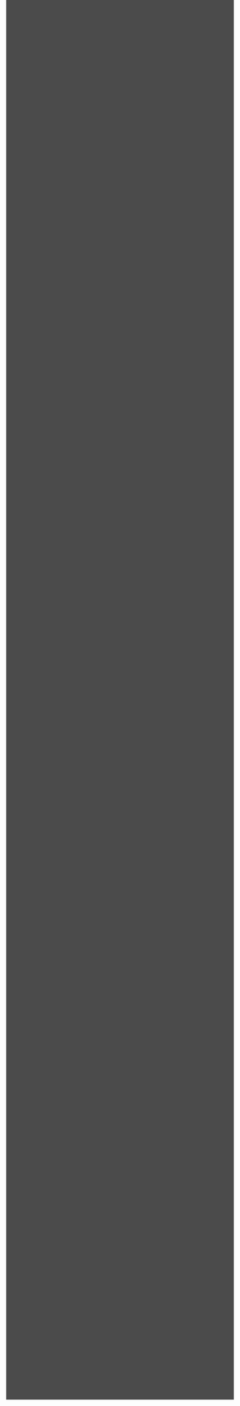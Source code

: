 <!doctype html>
<html>
    <head>
        <!-- Required meta tags -->
        <meta charset="utf-8">
        <meta name="viewport" content="width=device-width, initial-scale=1, shrink-to-fit=no">
        <title>Simple Calculator</title>
        <link rel="stylesheet" href="css/bootstrap.min.css">
        <link rel="stylesheet" href="https://stackpath.bootstrapcdn.com/bootstrap/4.4.1/css/bootstrap.min.css">
        <link rel="shortcut icon" href="logo.jpg" type="image/x-icon">
        <style>
            * {
                font-family: 'Courier New',serif, monospace;
                font-weight: bolder;
            } 
            body {
                background-color: rgba(0,0,0,0.7);
                height: 90vh;
            }
            /* .calc {
                /* border: 2px solid rgba(0,0,0,0.4); */
                /* background-color: rgba(255, 255, 255, 0.3); */
                border-radius: 10px;
                /* height: 365px; */
                /* margin-left: 20%; */
            } */
            .calc-keypad {
                padding: 10px;  
                border-radius: 10px;
                background-color: rgba(0,0,0,0.4);
            }
            .input-group {
                padding: 10px;
                background-color: rgba(0,0,0,0.4);
                border-radius: 10px;
            }
            input[type="text"] {
                padding: 10px;
                background-color: rgba(0,0,0,0.5);
                font-weight: bolder;
                color: #eee;
            }
            input[type="text"]:focus {                
                color: #eee;
                font-weight: bolder;
            }
            input[type="text"]::placeholder {
                color: white;
                font-weight: bolder;
            }
            .btn {
                font-weight: bold;
            }
            .btn-outline-danger, .btn-outline-info, .btn-outline-dark, .btn-outline-primary {
                background-color: rgba(255, 255, 255, 0.5);
            }
            
        </style>

    </head>
    <body class="container bg-">

        <br><br><br>
        <h1 class="text-center text-white">Simple Calculator</h1><br>
        <div class="calc w-100">
            <form class="">
                <div class="input-group input-group-lg mb-2 w-100">
                    <input type="text" id="txt" class="form-control bg-dark mr-1" placeholder="Enter Here...">
                    <div class="input-group-append w-auto">
                        <button class="btn btn-outline-danger col" onclick="clear()">Clear</button>
                    </div>
                </div>
                <div class="calc-keypad">
                    <div class="text-dark">
                        <div class="btn-group btn-group-lg mb-1 w-100">
                            <input type="button" value="1" class="btn btn-outline-dark mr-1 col" onclick="exp('1')">
                            <input type="button" value="2"  class="btn btn-outline-dark mr-1 col" onclick="exp('2')">
                            <input type="button" value="3" class="btn btn-outline-dark mr-1 col" onclick="exp('3')">
                            <input type="button" value="/" class="btn btn-outline-info text-dark col" onclick="exp('/')">
                        </div>
                        <div class="btn-group btn-group-lg mb-1 w-100">
                            <input type="button" value="4" class="btn btn-outline-dark mr-1 col" onclick="exp('4')">
                            <input type="button" value="5" class="btn btn-outline-dark mr-1 col" onclick="exp('5')">
                            <input type="button" value="6" class="btn btn-outline-dark mr-1 col" onclick="exp('6')">
                            <input type="button" value="*" class="btn btn-outline-info text-dark col" onclick="exp('*')">
                        </div>
                        <div class="btn-group btn-group-lg mb-1 w-100">
                            <input type="button" value="7" class="btn btn-outline-dark mr-1 col" onclick="exp('7')">
                            <input type="button" value="8" class="btn btn-outline-dark mr-1 col" onclick="exp('8')">
                            <input type="button" value="9" class="btn btn-outline-dark mr-1 col" onclick="exp('9')">
                            <input type="button" value="-" class="btn btn-outline-info text-dark col" onclick="exp('-')">
                        </div>
                        <div class="btn-group btn-group-lg mb-1 w-100">
                            <input type="button" value="." class="btn btn-outline-dark mr-1 col" onclick="exp('.')">
                            <input type="button" value="0" class="btn btn-outline-dark mr-1 col" onclick="exp('0')">
                            <input type="button" value="=" class="btn btn-outline-primary text-dark mr-1 col" onclick="calc()">
                            <input type="button" value="+" class="btn btn-outline-info text-dark col" onclick="exp('+')">
                        </div>
                    </div>
                </div>
            </form>        
        </div>

        <script>
            function clear() { 
                document.getElementById('txt').value = ''
            }
            function exp(val) { 
                document.getElementById("txt").value += val;
            } 
            function calc() { 
                var txt = document.getElementById("txt").value;
                if (txt=="")
                    alert("Invalid Input!");
                else {
                    if ((txt.includes('+') || txt.includes('-') || txt.includes('*') || txt.includes('/')) & (txt.split('+')[1]!='' || txt.split('-')[1]!='' || txt.split('*')[1]!='' || txt.split('/')[1]!='')) {
                            document.getElementById("txt").value = eval(txt); 
                        }       
                    else
                        alert("Invalid Expression!");                
                }
            } 
        </script>

        <script src="https://code.jquery.com/jquery-3.4.1.slim.min.js"></script>
        <script src="https://cdn.jsdelivr.net/npm/popper.js@1.16.0/dist/umd/popper.min.js"></script>
        <script src="https://stackpath.bootstrapcdn.com/bootstrap/4.4.1/js/bootstrap.min.js"></script>

    </body>
</html>
